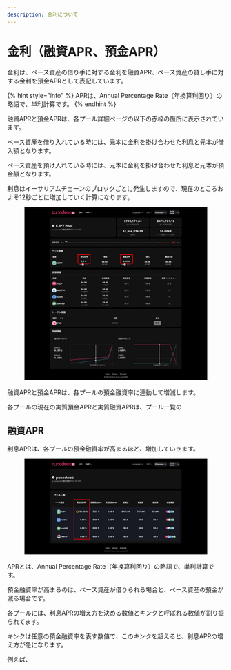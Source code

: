```yaml
---
description: 金利について
---
```


# 金利（融資APR、預金APR）

金利は、ベース資産の借り手に対する金利を融資APR、ベース資産の貸し手に対する金利を預金APRとして表記しています。

{% hint style="info" %}
APRは、Annual Percentage Rate（年換算利回り）の略語で、単利計算です。
{% endhint %}

融資APRと預金APRは、各プール詳細ページの以下の赤枠の箇所に表示されています。

ベース資産を借り入れている時には、元本に金利を掛け合わせた利息と元本が借入額となります。

ベース資産を預け入れている時には、元本に金利を掛け合わせた利息と元本が預金額となります。

利息はイーサリアムチェーンのブロックごとに発生しますので、現在のところおよそ12秒ごとに増加していく計算になります。

<figure><img src="../.gitbook/assets/Group 22.png" alt=""><figcaption></figcaption></figure>

融資APRと預金APRは、各プールの預金融資率に連動して増減します。

各プールの現在の実質預金APRと実質融資APRは、プール一覧の

## 融資APR



利息APRは、各プールの預金融資率が高まるほど、増加していきます。

<figure><img src="../.gitbook/assets/Group 16.png" alt=""><figcaption></figcaption></figure>

APRとは、Annual Percentage Rate（年換算利回り）の略語で、単利計算です。

預金融資率が高まるのは、ベース資産が借りられる場合と、ベース資産の預金が減る場合です。

各プールには、利息APRの増え方を決める数値とキンクと呼ばれる数値が割り振られてます。

キンクは任意の預金融資率を表す数値で、このキンクを超えると、利息APRの増え方が急になります。

例えば、
